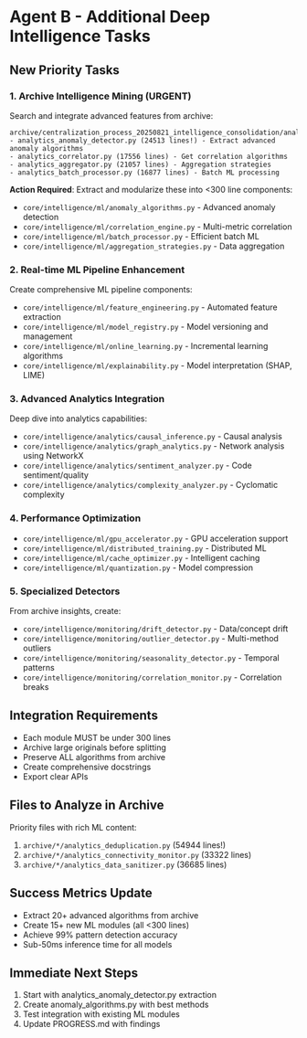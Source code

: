 # Agent B - Additional Deep Intelligence Tasks

## New Priority Tasks

### 1. Archive Intelligence Mining (URGENT)
Search and integrate advanced features from archive:
```
archive/centralization_process_20250821_intelligence_consolidation/analytics_components/
- analytics_anomaly_detector.py (24513 lines!) - Extract advanced anomaly algorithms
- analytics_correlator.py (17556 lines) - Get correlation algorithms
- analytics_aggregator.py (21057 lines) - Aggregation strategies
- analytics_batch_processor.py (16877 lines) - Batch ML processing
```

**Action Required**: Extract and modularize these into <300 line components:
- `core/intelligence/ml/anomaly_algorithms.py` - Advanced anomaly detection
- `core/intelligence/ml/correlation_engine.py` - Multi-metric correlation
- `core/intelligence/ml/batch_processor.py` - Efficient batch ML
- `core/intelligence/ml/aggregation_strategies.py` - Data aggregation

### 2. Real-time ML Pipeline Enhancement
Create comprehensive ML pipeline components:
- `core/intelligence/ml/feature_engineering.py` - Automated feature extraction
- `core/intelligence/ml/model_registry.py` - Model versioning and management
- `core/intelligence/ml/online_learning.py` - Incremental learning algorithms
- `core/intelligence/ml/explainability.py` - Model interpretation (SHAP, LIME)

### 3. Advanced Analytics Integration
Deep dive into analytics capabilities:
- `core/intelligence/analytics/causal_inference.py` - Causal analysis
- `core/intelligence/analytics/graph_analytics.py` - Network analysis using NetworkX
- `core/intelligence/analytics/sentiment_analyzer.py` - Code sentiment/quality
- `core/intelligence/analytics/complexity_analyzer.py` - Cyclomatic complexity

### 4. Performance Optimization
- `core/intelligence/ml/gpu_accelerator.py` - GPU acceleration support
- `core/intelligence/ml/distributed_training.py` - Distributed ML
- `core/intelligence/ml/cache_optimizer.py` - Intelligent caching
- `core/intelligence/ml/quantization.py` - Model compression

### 5. Specialized Detectors
From archive insights, create:
- `core/intelligence/monitoring/drift_detector.py` - Data/concept drift
- `core/intelligence/monitoring/outlier_detector.py` - Multi-method outliers
- `core/intelligence/monitoring/seasonality_detector.py` - Temporal patterns
- `core/intelligence/monitoring/correlation_monitor.py` - Correlation breaks

## Integration Requirements
- Each module MUST be under 300 lines
- Archive large originals before splitting
- Preserve ALL algorithms from archive
- Create comprehensive docstrings
- Export clear APIs

## Files to Analyze in Archive
Priority files with rich ML content:
1. `archive/*/analytics_deduplication.py` (54944 lines!)
2. `archive/*/analytics_connectivity_monitor.py` (33322 lines)
3. `archive/*/analytics_data_sanitizer.py` (36685 lines)

## Success Metrics Update
- Extract 20+ advanced algorithms from archive
- Create 15+ new ML modules (all <300 lines)
- Achieve 99% pattern detection accuracy
- Sub-50ms inference time for all models

## Immediate Next Steps
1. Start with analytics_anomaly_detector.py extraction
2. Create anomaly_algorithms.py with best methods
3. Test integration with existing ML modules
4. Update PROGRESS.md with findings